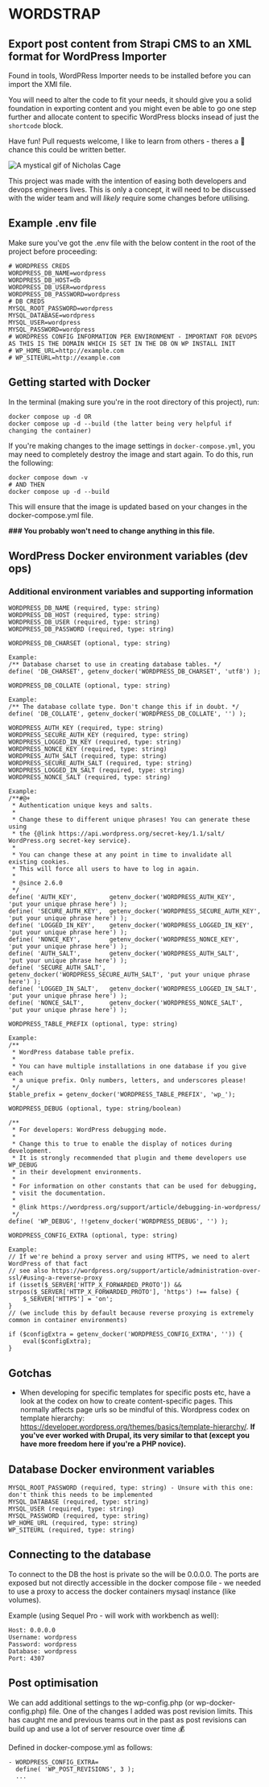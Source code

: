 # WORDSTRAP
## Export post content from Strapi CMS to an XML format for WordPress Importer

Found in tools, WordPRess Importer needs to be installed before you can import the XMl file.

You will need to alter the code to fit your needs, it should give you a solid foundation in exporting content and you might even be able to go one step further and allocate content to specific WordPress blocks insead of just the `shortcode` block. 

Have fun! Pull requests welcome, I like to learn from others - theres a :100: chance this could be written better.

![A mystical gif of Nicholas Cage](https://media1.giphy.com/media/glvyCVWYJ21fq/giphy.gif)

This project was made with the intention of easing both developers and devops engineers lives. This is only a concept, it will need to be discussed with the wider team and will *likely* require some changes before utilising.

## Example .env file
Make sure you've got the .env file with the below content in the root of the project before proceeding:
```
# WORDPRESS CREDS
WORDPRESS_DB_NAME=wordpress
WORDPRESS_DB_HOST=db
WORDPRESS_DB_USER=wordpress
WORDPRESS_DB_PASSWORD=wordpress
# DB CREDS
MYSQL_ROOT_PASSWORD=wordpress
MYSQL_DATABASE=wordpress
MYSQL_USER=wordpress
MYSQL_PASSWORD=wordpress
# WORDPRESS CONFIG INFORMATION PER ENVIRONMENT - IMPORTANT FOR DEVOPS AS THIS IS THE DOMAIN WHICH IS SET IN THE DB ON WP INSTALL INIT
# WP_HOME_URL=http://example.com
# WP_SITEURL=http://example.com
```

## Getting started with Docker
In the terminal (making sure you're in the root directory of this project), run:
```
docker compose up -d OR
docker compose up -d --build (the latter being very helpful if changing the container)
```

If you're making changes to the image settings in `docker-compose.yml`, you may need to completely destroy the image and start again. To do this, run the following:
```
docker compose down -v
# AND THEN
docker compose up -d --build
```
This will ensure that the image is updated based on your changes in the docker-compose.yml file.

**### You probably won't need to change anything in this file.**

## WordPress Docker environment variables (dev ops)
### Additional environment variables and supporting information
```
WORDPRESS_DB_NAME (required, type: string)
WORDPRESS_DB_HOST (required, type: string)
WORDPRESS_DB_USER (required, type: string)
WORDPRESS_DB_PASSWORD (required, type: string)

WORDPRESS_DB_CHARSET (optional, type: string)

Example:
/** Database charset to use in creating database tables. */
define( 'DB_CHARSET', getenv_docker('WORDPRESS_DB_CHARSET', 'utf8') );

WORDPRESS_DB_COLLATE (optional, type: string)

Example:
/** The database collate type. Don't change this if in doubt. */
define( 'DB_COLLATE', getenv_docker('WORDPRESS_DB_COLLATE', '') );

WORDPRESS_AUTH_KEY (required, type: string)
WORDPRESS_SECURE_AUTH_KEY (required, type: string)
WORDPRESS_LOGGED_IN_KEY (required, type: string)
WORDPRESS_NONCE_KEY (required, type: string)
WORDPRESS_AUTH_SALT (required, type: string)
WORDPRESS_SECURE_AUTH_SALT (required, type: string)
WORDPRESS_LOGGED_IN_SALT (required, type: string)
WORDPRESS_NONCE_SALT (required, type: string)

Example:
/**#@+
 * Authentication unique keys and salts.
 *
 * Change these to different unique phrases! You can generate these using
 * the {@link https://api.wordpress.org/secret-key/1.1/salt/ WordPress.org secret-key service}.
 *
 * You can change these at any point in time to invalidate all existing cookies.
 * This will force all users to have to log in again.
 *
 * @since 2.6.0
 */
define( 'AUTH_KEY',         getenv_docker('WORDPRESS_AUTH_KEY',         'put your unique phrase here') );
define( 'SECURE_AUTH_KEY',  getenv_docker('WORDPRESS_SECURE_AUTH_KEY',  'put your unique phrase here') );
define( 'LOGGED_IN_KEY',    getenv_docker('WORDPRESS_LOGGED_IN_KEY',    'put your unique phrase here') );
define( 'NONCE_KEY',        getenv_docker('WORDPRESS_NONCE_KEY',        'put your unique phrase here') );
define( 'AUTH_SALT',        getenv_docker('WORDPRESS_AUTH_SALT',        'put your unique phrase here') );
define( 'SECURE_AUTH_SALT', getenv_docker('WORDPRESS_SECURE_AUTH_SALT', 'put your unique phrase here') );
define( 'LOGGED_IN_SALT',   getenv_docker('WORDPRESS_LOGGED_IN_SALT',   'put your unique phrase here') );
define( 'NONCE_SALT',       getenv_docker('WORDPRESS_NONCE_SALT',       'put your unique phrase here') );

WORDPRESS_TABLE_PREFIX (optional, type: string)

Example:
/**
 * WordPress database table prefix.
 *
 * You can have multiple installations in one database if you give each
 * a unique prefix. Only numbers, letters, and underscores please!
 */
$table_prefix = getenv_docker('WORDPRESS_TABLE_PREFIX', 'wp_');

WORDPRESS_DEBUG (optional, type: string/boolean)

/**
 * For developers: WordPress debugging mode.
 *
 * Change this to true to enable the display of notices during development.
 * It is strongly recommended that plugin and theme developers use WP_DEBUG
 * in their development environments.
 *
 * For information on other constants that can be used for debugging,
 * visit the documentation.
 *
 * @link https://wordpress.org/support/article/debugging-in-wordpress/
 */
define( 'WP_DEBUG', !!getenv_docker('WORDPRESS_DEBUG', '') );

WORDPRESS_CONFIG_EXTRA (optional, type: string)

Example:
// If we're behind a proxy server and using HTTPS, we need to alert WordPress of that fact
// see also https://wordpress.org/support/article/administration-over-ssl/#using-a-reverse-proxy
if (isset($_SERVER['HTTP_X_FORWARDED_PROTO']) && strpos($_SERVER['HTTP_X_FORWARDED_PROTO'], 'https') !== false) {
	$_SERVER['HTTPS'] = 'on';
}
// (we include this by default because reverse proxying is extremely common in container environments)

if ($configExtra = getenv_docker('WORDPRESS_CONFIG_EXTRA', '')) {
	eval($configExtra);
}
```

## Gotchas
 - When developing for specific templates for specific posts etc, have a look at the codex on how to create content-specific pages. This normally affects page urls so be mindful of this. Wordpress codex on template hierarchy: https://developer.wordpress.org/themes/basics/template-hierarchy/. **If you've ever worked with Drupal, its very similar to that (except you have more freedom here if you're a PHP novice).**

## Database Docker environment variables
```
MYSQL_ROOT_PASSWORD (required, type: string) - Unsure with this one: don't think this needs to be implemented
MYSQL_DATABASE (required, type: string)
MYSQL_USER (required, type: string)
MYSQL_PASSWORD (required, type: string)
WP_HOME_URL (required, type: string)
WP_SITEURL (required, type: string)
```

## Connecting to the database
To connect to the DB the host is private so the will be 0.0.0.0. The ports are exposed but not directly accessible in the docker compose file - we needed to use a proxy to access the docker containers mysaql instance (like volumes).

Example (using Sequel Pro - will work with workbench as well):
```
Host: 0.0.0.0
Username: wordpress
Password: wordpress
Database: wordpress
Port: 4307
```

## Post optimisation
We can add additional settings to the wp-config.php (or wp-docker-config.php) file. One of the changes I added was post revision limits. This has caught me and previous teams out in the past as post revisions can build up and use a lot of server resource over time :moneybag:

Defined in docker-compose.yml as follows:
```
- WORDPRESS_CONFIG_EXTRA=
  define( 'WP_POST_REVISIONS', 3 );
  ...
```